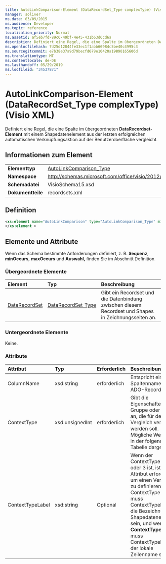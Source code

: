 ```yaml
---
title: AutoLinkComparison-Element (DataRecordSet_Type complexType) (Visio XML)
manager: soliver
ms.date: 03/09/2015
ms.audience: Developer
ms.topic: reference
localization_priority: Normal
ms.assetid: af5eb7fd-89c6-49bf-4e45-431b63d6cd6a
description: Definiert eine Regel, die eine Spalte im übergeordneten DataRecordset-Element mit einem Shapedatenelement aus der letzten erfolgreichen automatischen Verknüpfungsaktion auf der Benutzeroberfläche vergleicht.
ms.openlocfilehash: 7d25d12844fe33ec1f1abb66984c5be40c4995c3
ms.sourcegitcommit: e7b38e37a9d79becfd679e10420a19890165606d
ms.translationtype: MT
ms.contentlocale: de-DE
ms.lasthandoff: 05/29/2019
ms.locfileid: "34537871"
---
```

# <a name="autolinkcomparison-element-datarecordset_type-complextype-visio-xml"></a>AutoLinkComparison-Element (DataRecordSet_Type complexType) (Visio XML)

Definiert eine Regel, die eine Spalte im übergeordneten **DataRecordset-Element** mit einem Shapedatenelement aus der letzten erfolgreichen automatischen Verknüpfungsaktion auf der Benutzeroberfläche vergleicht. 
  
## <a name="element-information"></a>Informationen zum Element

|||
|:-----|:-----|
|**Elementtyp** <br/> |[AutoLinkComparison_Type](autolinkcomparison_type-complextypevisio-xml.md) <br/> |
|**Namespace** <br/> |http://schemas.microsoft.com/office/visio/2012/main  <br/> |
|**Schemadatei** <br/> |VisioSchema15.xsd  <br/> |
|**Dokumentteile** <br/> |recordsets.xml  <br/> |
   
## <a name="definition"></a>Definition

```XML
<xs:element name="AutoLinkComparison" type="AutoLinkComparison_Type" minOccurs="0" maxOccurs="unbounded" >
</xs:element >
```

## <a name="elements-and-attributes"></a>Elemente und Attribute

Wenn das Schema bestimmte Anforderungen definiert, z. B. **Sequenz**, **minOccurs,** **maxOccurs** und **Auswahl,** finden Sie im Abschnitt Definition. 
  
### <a name="parent-elements"></a>Übergeordnete Elemente

|**Element**|**Typ**|**Beschreibung**|
|:-----|:-----|:-----|
|[DataRecordSet](datarecordset-element-datarecordsets_type-complextypevisio-xml.md) <br/> |[DataRecordSet_Type](datarecordset_type-complextypevisio-xml.md) <br/> |Gibt ein Recordset und die Datenbindung zwischen diesem Recordset und Shapes in Zeichnungsseiten an.  <br/> |
   
### <a name="child-elements"></a>Untergeordnete Elemente

Keine.
  
### <a name="attributes"></a>Attribute

|**Attribut**|**Typ**|**Erforderlich**|**Beschreibung**|**Mögliche Werte**|
|:-----|:-----|:-----|:-----|:-----|
|ColumnName  <br/> |xsd:string  <br/> |erforderlich  <br/> |Entspricht einem Spaltennamen im ADO-Recordset.  <br/> |Werte des xsd:string-Typs.  <br/> |
|ContextType  <br/> |xsd:unsignedInt  <br/> |erforderlich  <br/> |Gibt die Eigenschaften der Gruppe oder Form an, die für den Vergleich verwendet werden soll. Mögliche Werte sind in der folgenden Tabelle dargestellt.  <br/> |Werte des xsd:unsignedInt-Typs.  <br/> |
|ContextTypeLabel  <br/> |xsd:string  <br/> |Optional  <br/> |Wenn der ContextType-Wert 2 oder 3 ist, ist dieses Attribut erforderlich, um einen Vergleich zu definieren. Für ContextType = 2 muss ContextTypeLabel die Bezeichnung des Shapedatenelements sein, und wenn **ContextType** = 3 ist, muss ContextTypeLabel der lokale Zeilenname sein.  <br/> |Werte des xsd:string-Typs.  <br/> |
   

